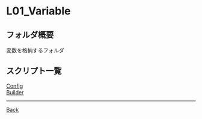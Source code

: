 # L01_Variable

## フォルダ概要

変数を格納するフォルダ

## スクリプト一覧

[Config](./Config/README.md)  
[Builder](./Builder/README.md)  

---
[Back](../README.md)  